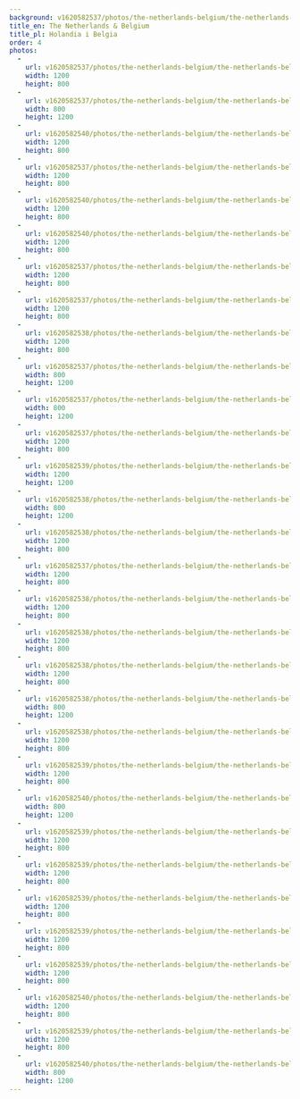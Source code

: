 ```yaml
---
background: v1620582537/photos/the-netherlands-belgium/the-netherlands-belgium-7_bhkbnu.jpg
title_en: The Netherlands & Belgium
title_pl: Holandia i Belgia
order: 4
photos:
  -
    url: v1620582537/photos/the-netherlands-belgium/the-netherlands-belgium-7_bhkbnu.jpg
    width: 1200
    height: 800
  -
    url: v1620582537/photos/the-netherlands-belgium/the-netherlands-belgium-4_yltl0y.jpg
    width: 800
    height: 1200
  -
    url: v1620582540/photos/the-netherlands-belgium/the-netherlands-belgium-1_yrpnzq.jpg
    width: 1200
    height: 800
  -
    url: v1620582537/photos/the-netherlands-belgium/the-netherlands-belgium-8_tjalu5.jpg
    width: 1200
    height: 800
  -
    url: v1620582540/photos/the-netherlands-belgium/the-netherlands-belgium-30_v6pp1h.jpg
    width: 1200
    height: 800
  -
    url: v1620582540/photos/the-netherlands-belgium/the-netherlands-belgium-31_fpxx6d.jpg
    width: 1200
    height: 800
  -
    url: v1620582537/photos/the-netherlands-belgium/the-netherlands-belgium-2_ufjsre.jpg
    width: 1200
    height: 800
  -
    url: v1620582537/photos/the-netherlands-belgium/the-netherlands-belgium-3_vns0az.jpg
    width: 1200
    height: 800
  -
    url: v1620582538/photos/the-netherlands-belgium/the-netherlands-belgium-17_r7hdbb.jpg
    width: 1200
    height: 800
  -
    url: v1620582537/photos/the-netherlands-belgium/the-netherlands-belgium-5_jx2xot.jpg
    width: 800
    height: 1200
  -
    url: v1620582537/photos/the-netherlands-belgium/the-netherlands-belgium-6_bfaexd.jpg
    width: 800
    height: 1200
  -
    url: v1620582537/photos/the-netherlands-belgium/the-netherlands-belgium-9_eaodoy.jpg
    width: 1200
    height: 800
  -
    url: v1620582539/photos/the-netherlands-belgium/the-netherlands-belgium-23_rnwngn.jpg
    width: 1200
    height: 1200
  -
    url: v1620582538/photos/the-netherlands-belgium/the-netherlands-belgium-15_kn6idw.jpg
    width: 800
    height: 1200
  -
    url: v1620582538/photos/the-netherlands-belgium/the-netherlands-belgium-10_amoeim.jpg
    width: 1200
    height: 800
  -
    url: v1620582537/photos/the-netherlands-belgium/the-netherlands-belgium-11_exwnvt.jpg
    width: 1200
    height: 800
  -
    url: v1620582538/photos/the-netherlands-belgium/the-netherlands-belgium-12_pvjkgt.jpg
    width: 1200
    height: 800
  -
    url: v1620582538/photos/the-netherlands-belgium/the-netherlands-belgium-13_kkjngd.jpg
    width: 1200
    height: 800
  -
    url: v1620582538/photos/the-netherlands-belgium/the-netherlands-belgium-14_kfkqyc.jpg
    width: 1200
    height: 800
  -
    url: v1620582538/photos/the-netherlands-belgium/the-netherlands-belgium-16_pzo2n9.jpg
    width: 800
    height: 1200
  -
    url: v1620582538/photos/the-netherlands-belgium/the-netherlands-belgium-18_lv3h4h.jpg
    width: 1200
    height: 800
  -
    url: v1620582539/photos/the-netherlands-belgium/the-netherlands-belgium-19_lg0r5m.jpg
    width: 1200
    height: 800
  -
    url: v1620582540/photos/the-netherlands-belgium/the-netherlands-belgium-20_kcqz4m.jpg
    width: 800
    height: 1200
  -
    url: v1620582539/photos/the-netherlands-belgium/the-netherlands-belgium-21_nw2gj4.jpg
    width: 1200
    height: 800
  -
    url: v1620582539/photos/the-netherlands-belgium/the-netherlands-belgium-22_jcylpj.jpg
    width: 1200
    height: 800
  -
    url: v1620582539/photos/the-netherlands-belgium/the-netherlands-belgium-24_y08rxu.jpg
    width: 1200
    height: 800
  -
    url: v1620582539/photos/the-netherlands-belgium/the-netherlands-belgium-25_qkajbb.jpg
    width: 1200
    height: 800
  -
    url: v1620582539/photos/the-netherlands-belgium/the-netherlands-belgium-26_qawkk7.jpg
    width: 1200
    height: 800
  -
    url: v1620582540/photos/the-netherlands-belgium/the-netherlands-belgium-27_hoisjq.jpg
    width: 1200
    height: 800
  -
    url: v1620582539/photos/the-netherlands-belgium/the-netherlands-belgium-28_jrv93d.jpg
    width: 1200
    height: 800
  -
    url: v1620582540/photos/the-netherlands-belgium/the-netherlands-belgium-29_gshc07.jpg
    width: 800
    height: 1200
---
```

